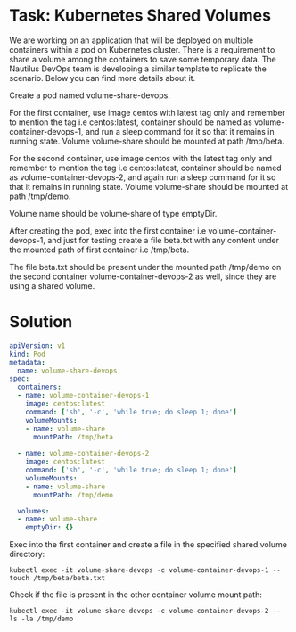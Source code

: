 # Task: Kubernetes Shared Volumes	
We are working on an application that will be deployed on multiple containers within a pod on Kubernetes cluster. There is a requirement to share a volume among the containers to save some temporary data. The Nautilus DevOps team is developing a similar template to replicate the scenario. Below you can find more details about it.



Create a pod named volume-share-devops.

For the first container, use image centos with latest tag only and remember to mention the tag i.e centos:latest, container should be named as volume-container-devops-1, and run a sleep command for it so that it remains in running state. Volume volume-share should be mounted at path /tmp/beta.

For the second container, use image centos with the latest tag only and remember to mention the tag i.e centos:latest, container should be named as volume-container-devops-2, and again run a sleep command for it so that it remains in running state. Volume volume-share should be mounted at path /tmp/demo.

Volume name should be volume-share of type emptyDir.

After creating the pod, exec into the first container i.e volume-container-devops-1, and just for testing create a file beta.txt with any content under the mounted path of first container i.e /tmp/beta.

The file beta.txt should be present under the mounted path /tmp/demo on the second container volume-container-devops-2 as well, since they are using a shared volume.

# Solution

```yaml
apiVersion: v1
kind: Pod
metadata:
  name: volume-share-devops
spec:
  containers:
  - name: volume-container-devops-1
    image: centos:latest
    command: ['sh', '-c', 'while true; do sleep 1; done']
    volumeMounts:
    - name: volume-share
      mountPath: /tmp/beta
  
  - name: volume-container-devops-2
    image: centos:latest
    command: ['sh', '-c', 'while true; do sleep 1; done']
    volumeMounts:
    - name: volume-share
      mountPath: /tmp/demo

  volumes:
  - name: volume-share
    emptyDir: {}

```

Exec into the first container and create a file in the specified shared volume directory:

    kubectl exec -it volume-share-devops -c volume-container-devops-1 -- touch /tmp/beta/beta.txt

Check if the file is present in the other container volume mount path:

    kubectl exec -it volume-share-devops -c volume-container-devops-2 -- ls -la /tmp/demo
